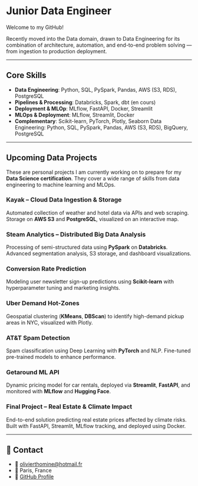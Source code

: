 # Junior Data Engineer

Welcome to my GitHub!

Recently moved into the Data domain, drawn to Data Engineering for its combination of architecture, automation, and end-to-end problem solving — from ingestion to production deployment.

---

## Core Skills
-  **Data Engineering**: Python, SQL, PySpark, Pandas, AWS (S3, RDS), PostgreSQL
- **Pipelines & Processing**: Databricks, Spark, dbt (en cours)
- **Deployment & MLOp**: MLflow, FastAPI, Docker, Streamlit
- **MLOps & Deployment**: MLflow, Streamlit, Docker
- **Complementary**: Scikit-learn, PyTorch, Plotly, Seaborn
Data Engineering: Python, SQL, PySpark, Pandas, AWS (S3, RDS), BigQuery, PostgreSQL

---

## Upcoming Data Projects

These are personal projects I am currently working on to prepare for my **Data Science certification**. They cover a wide range of skills from data engineering to machine learning and MLOps.

### **Kayak** – Cloud Data Ingestion & Storage
Automated collection of weather and hotel data via APIs and web scraping. Storage on **AWS S3** and **PostgreSQL**, visualized on an interactive map.

### **Steam Analytics** – Distributed Big Data Analysis
Processing of semi-structured data using **PySpark** on **Databricks**. Advanced segmentation analysis, S3 storage, and dashboard visualizations.

### **Conversion Rate Prediction**
Modeling user newsletter sign-up predictions using **Scikit-learn** with hyperparameter tuning and marketing insights.

### **Uber Demand Hot-Zones**
Geospatial clustering (**KMeans**, **DBScan**) to identify high-demand pickup areas in NYC, visualized with Plotly.

### **AT&T Spam Detection**
Spam classification using Deep Learning with **PyTorch** and NLP. Fine-tuned pre-trained models to enhance performance.

### **Getaround ML API**
Dynamic pricing model for car rentals, deployed via **Streamlit**, **FastAPI**, and monitored with **MLflow** and **Hugging Face**.

### **Final Project** – Real Estate & Climate Impact
End-to-end solution predicting real estate prices affected by climate risks. Built with FastAPI, Streamlit, MLflow tracking, and deployed using Docker.

---

## 📩 Contact
- 📧 olivierthomine@hotmail.fr  
- 📍 Paris, France  
- 🔗 [GitHub Profile](https://github.com/OlivierThomine)


<!--
**OlivierThomine/OlivierThomine** is a ✨ _special_ ✨ repository because its `README.md` (this file) appears on your GitHub profile.
- 🔗 [LinkedIn]()  
Here are some ideas to get you started:

- 🔭 I’m currently working on ...
- 🌱 I’m currently learning ...
- 👯 I’m looking to collaborate on ...
- 🤔 I’m looking for help with ...
- 💬 Ask me about ...
- 📫 How to reach me: ...
- 😄 Pronouns: ...
- ⚡ Fun fact: ...
-->

